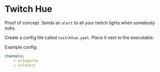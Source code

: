 # Twitch Hue

Proof of concept. Sends an `alert` to all your twitch lights when somebody subs.

Create a config file called `twitchhue.yaml`. Place it next to the executable. 

Example config:

```yaml
channels:
    - erleperle
    - erletest
```
